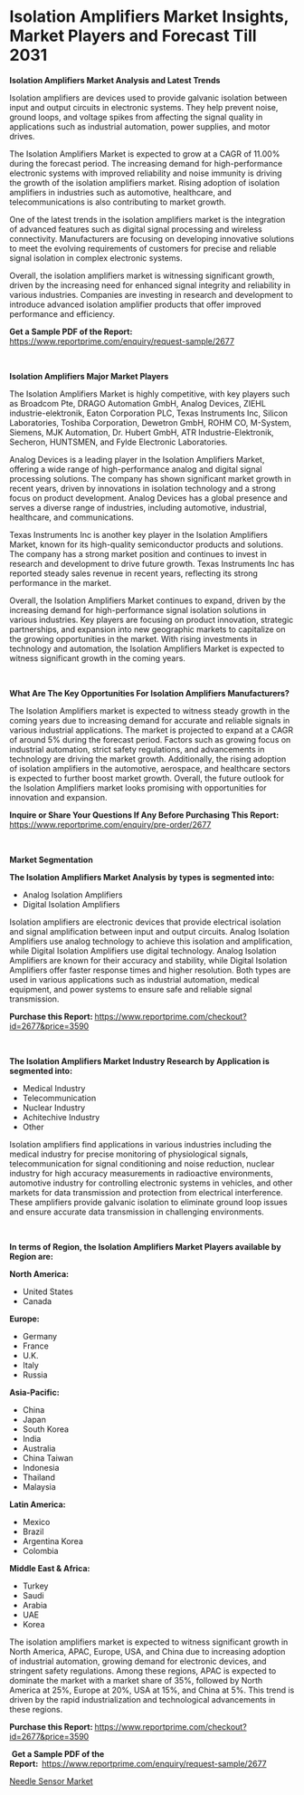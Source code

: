 <p><h1>Isolation Amplifiers Market Insights, Market Players and Forecast Till 2031</h1></p><p><strong>Isolation Amplifiers Market Analysis and Latest Trends</strong></p>
<p><p>Isolation amplifiers are devices used to provide galvanic isolation between input and output circuits in electronic systems. They help prevent noise, ground loops, and voltage spikes from affecting the signal quality in applications such as industrial automation, power supplies, and motor drives.</p><p>The Isolation Amplifiers Market is expected to grow at a CAGR of 11.00% during the forecast period. The increasing demand for high-performance electronic systems with improved reliability and noise immunity is driving the growth of the isolation amplifiers market. Rising adoption of isolation amplifiers in industries such as automotive, healthcare, and telecommunications is also contributing to market growth.</p><p>One of the latest trends in the isolation amplifiers market is the integration of advanced features such as digital signal processing and wireless connectivity. Manufacturers are focusing on developing innovative solutions to meet the evolving requirements of customers for precise and reliable signal isolation in complex electronic systems.</p><p>Overall, the isolation amplifiers market is witnessing significant growth, driven by the increasing need for enhanced signal integrity and reliability in various industries. Companies are investing in research and development to introduce advanced isolation amplifier products that offer improved performance and efficiency.</p></p>
<p><strong>Get a Sample PDF of the Report:&nbsp;</strong> <a href="https://www.reportprime.com/enquiry/request-sample/2677">https://www.reportprime.com/enquiry/request-sample/2677</a></p>
<p>&nbsp;</p>
<p><strong>Isolation Amplifiers Major Market Players</strong></p>
<p><p>The Isolation Amplifiers Market is highly competitive, with key players such as Broadcom Pte, DRAGO Automation GmbH, Analog Devices, ZIEHL industrie-elektronik, Eaton Corporation PLC, Texas Instruments Inc, Silicon Laboratories, Toshiba Corporation, Dewetron GmbH, ROHM CO, M-System, Siemens, MJK Automation, Dr. Hubert GmbH, ATR Industrie-Elektronik, Secheron, HUNTSMEN, and Fylde Electronic Laboratories.</p><p>Analog Devices is a leading player in the Isolation Amplifiers Market, offering a wide range of high-performance analog and digital signal processing solutions. The company has shown significant market growth in recent years, driven by innovations in isolation technology and a strong focus on product development. Analog Devices has a global presence and serves a diverse range of industries, including automotive, industrial, healthcare, and communications.</p><p>Texas Instruments Inc is another key player in the Isolation Amplifiers Market, known for its high-quality semiconductor products and solutions. The company has a strong market position and continues to invest in research and development to drive future growth. Texas Instruments Inc has reported steady sales revenue in recent years, reflecting its strong performance in the market.</p><p>Overall, the Isolation Amplifiers Market continues to expand, driven by the increasing demand for high-performance signal isolation solutions in various industries. Key players are focusing on product innovation, strategic partnerships, and expansion into new geographic markets to capitalize on the growing opportunities in the market. With rising investments in technology and automation, the Isolation Amplifiers Market is expected to witness significant growth in the coming years.</p></p>
<p>&nbsp;</p>
<p><strong>What Are The Key Opportunities For Isolation Amplifiers Manufacturers?</strong></p>
<p><p>The Isolation Amplifiers market is expected to witness steady growth in the coming years due to increasing demand for accurate and reliable signals in various industrial applications. The market is projected to expand at a CAGR of around 5% during the forecast period. Factors such as growing focus on industrial automation, strict safety regulations, and advancements in technology are driving the market growth. Additionally, the rising adoption of isolation amplifiers in the automotive, aerospace, and healthcare sectors is expected to further boost market growth. Overall, the future outlook for the Isolation Amplifiers market looks promising with opportunities for innovation and expansion.</p></p>
<p><strong>Inquire or Share Your Questions If Any Before Purchasing This Report:</strong> <a href="https://www.reportprime.com/enquiry/pre-order/2677">https://www.reportprime.com/enquiry/pre-order/2677</a></p>
<p>&nbsp;</p>
<p><strong>Market Segmentation</strong></p>
<p><strong>The Isolation Amplifiers Market Analysis by types is segmented into:</strong></p>
<p><ul><li>Analog Isolation Amplifiers</li><li>Digital Isolation Amplifiers</li></ul></p>
<p><p>Isolation amplifiers are electronic devices that provide electrical isolation and signal amplification between input and output circuits. Analog Isolation Amplifiers use analog technology to achieve this isolation and amplification, while Digital Isolation Amplifiers use digital technology. Analog Isolation Amplifiers are known for their accuracy and stability, while Digital Isolation Amplifiers offer faster response times and higher resolution. Both types are used in various applications such as industrial automation, medical equipment, and power systems to ensure safe and reliable signal transmission.</p></p>
<p><strong>Purchase this Report:&nbsp;</strong><a href="https://www.reportprime.com/checkout?id=2677&price=3590">https://www.reportprime.com/checkout?id=2677&price=3590</a></p>
<p>&nbsp;</p>
<p><strong>The Isolation Amplifiers Market Industry Research by Application is segmented into:</strong></p>
<p><ul><li>Medical Industry</li><li>Telecommunication</li><li>Nuclear Industry</li><li>Achitechive Industry</li><li>Other</li></ul></p>
<p><p>Isolation amplifiers find applications in various industries including the medical industry for precise monitoring of physiological signals, telecommunication for signal conditioning and noise reduction, nuclear industry for high accuracy measurements in radioactive environments, automotive industry for controlling electronic systems in vehicles, and other markets for data transmission and protection from electrical interference. These amplifiers provide galvanic isolation to eliminate ground loop issues and ensure accurate data transmission in challenging environments.</p></p>
<p>&nbsp;</p>
<p><strong>In terms of Region, the Isolation Amplifiers Market Players available by Region are:</strong></p>
<p>
    <p> <strong> North America: </strong>
        <ul>
            <li>United States</li>
            <li>Canada</li>
        </ul>
        </p> 
    <p> <strong> Europe: </strong>
        <ul>
            <li>Germany</li>
            <li>France</li>
            <li>U.K.</li>
            <li>Italy</li>
            <li>Russia</li>
        </ul>
        </p> 
    <p> <strong> Asia-Pacific: </strong>
        <ul>
            <li>China</li>
            <li>Japan</li>
            <li>South Korea</li>
            <li>India</li>
            <li>Australia</li>
            <li>China Taiwan</li>
            <li>Indonesia</li>
            <li>Thailand</li>
            <li>Malaysia</li>
        </ul>
        </p> 
    <p> <strong> Latin America: </strong>
        <ul>
            <li>Mexico</li>
            <li>Brazil</li>
            <li>Argentina Korea</li>
            <li>Colombia</li>
        </ul>
        </p> 
    <p> <strong> Middle East & Africa: </strong>
        <ul>
            <li>Turkey</li>
            <li>Saudi</li>
            <li>Arabia</li>
            <li>UAE</li>
            <li>Korea</li>
        </ul>
    </p>
    </p>
<p><p>The isolation amplifiers market is expected to witness significant growth in North America, APAC, Europe, USA, and China due to increasing adoption of industrial automation, growing demand for electronic devices, and stringent safety regulations. Among these regions, APAC is expected to dominate the market with a market share of 35%, followed by North America at 25%, Europe at 20%, USA at 15%, and China at 5%. This trend is driven by the rapid industrialization and technological advancements in these regions.</p></p>
<p><strong>Purchase this Report: </strong><a href="https://www.reportprime.com/checkout?id=2677&price=3590">https://www.reportprime.com/checkout?id=2677&price=3590</a></p>
<p>&nbsp;<strong>Get a Sample PDF of the Report:&nbsp;&nbsp;</strong><a href="https://www.reportprime.com/enquiry/request-sample/2677">https://www.reportprime.com/enquiry/request-sample/2677</a></p>
<p><strong></strong></p>
<p><p><a href="https://github.com/ChiragRp1/Market-Research-Report-List-4/blob/main/needle-sensor-market.md">Needle Sensor Market</a></p></p>